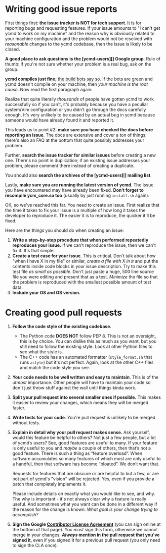 Writing good issue reports
==========================

First things first: **the issue tracker is NOT for tech support**. It is for
reporting bugs and requesting features. If your issue amounts to "I can't get
ycmd to work on my machine" and the reason why is obviously related to your
machine configuration and the problem would not be resolved with _reasonable_
changes to the ycmd codebase, then the issue is likely to be closed.

**A good place to ask questions is the [ycmd-users][] Google group**. Rule of
thumb: if you're not sure whether your problem is a real bug, ask on the group.

**ycmd compiles just fine**; [the build bots say so][build-bots]. If the bots are
green and ycmd doesn't compile on your machine, then _your machine is the root
cause_. Now read the first paragraph again.

Realize that quite literally _thousands_ of people have gotten ycmd to work
successfully so if you can't, it's probably because you have a peculiar
system/Vim configuration or you didn't go through the docs carefully enough.
It's very unlikely to be caused by an actual bug in ycmd because someone would
have already found it and reported it.

This leads us to point #2: **make sure you have checked the docs before
reporting an issue**. The docs are extensive and cover a ton of things; there's
also an FAQ at the bottom that quite possibly addresses your problem.

Further, **search the issue tracker for similar issues** before creating a new
one. There's no point in duplication; if an existing issue addresses your
problem, please comment there instead of creating a duplicate.

You should also **search the archives of the [ycmd-users][] mailing list**.

Lastly, **make sure you are running the latest version of ycmd**. The issue you
have encountered may have already been fixed. **Don't forget to recompile
ycm_core.so too** (usually by just running `install.sh` again).

OK, so we've reached this far. You need to create an issue. First realize that
the time it takes to fix your issue is a multiple of how long it takes the
developer to reproduce it. The easier it is to reproduce, the quicker it'll be
fixed.

Here are the things you should do when creating an issue:

1. **Write a step-by-step procedure that when performed repeatedly reproduces
   your issue.** If we can't reproduce the issue, then we can't fix it. It's
   that simple.
2. **Create a test case for your issue**. This is critical. Don't talk about how
   "when I have X in my file" or similar, _create a file with X in it_ and put
   the contents inside code blocks in your issue description. Try to make this
   test file _as small as possible_. Don't just paste a huge, 500 line source
   file you were editing and present that as a test. _Minimize_ the file so that
   the problem is reproduced with the smallest possible amount of test data.
3. **Include your OS and OS version.**


Creating good pull requests
===========================

1.  **Follow the code style of the existing codebase.**
    - The Python code **DOES NOT** follow PEP 8. This is not an oversight, this
      is by choice. You can dislike this as much as you want, but you still need
      to follow the existing style. Look at other Python files to see what the
      style is.
    - The C++ code has an automated formatter (`style_format.sh` that runs
      `astyle`) but it's not perfect. Again, look at the other C++ files and
      match the code style you see.

2.  **Your code needs to be well written and easy to maintain**. This is of the
    _utmost_ importance. Other people will have to maintain your code so don't
    just throw stuff against the wall until things kinda work.

3.  **Split your pull request into several smaller ones if possible.** This
    makes it easier to review your changes, which means they will be merged
    faster.

4.  **Write tests for your code**. You're pull request is unlikely to be merged
    without tests.

5.  **Explain in detail why your pull request makes sense.** Ask yourself, would
    this feature be helpful to others? Not just a few people, but a lot of
    ycmd’s users? See, good features are useful to many. If your feature is only
    useful to you and _maybe_ a couple of others, then that’s not a good
    feature.  There is such a thing as “feature overload”. When software
    accumulates so many features of which most are only useful to a handful,
    then that software has become “bloated”. We don’t want that.

    Requests for features that are obscure or are helpful to but a few, or are
    not part of ycmd's "vision" will be rejected. Yes, even if you provide a
    patch that completely implements it.

    Please include details on exactly what you would like to see, and why. The
    why is important - it's not always clear why a feature is really useful. And
    sometimes what you want can be done in a different way if the reason for the
    change is known. _What goal is your change trying to accomplish?_

6.  **Sign the Google [Contributor License Agreement][cla]** (you can sign
    online at the bottom of that page). You _must_ sign this form, otherwise we
    cannot merge in your changes. **_Always_ mention in the pull request that
    you've signed it**, even if you signed it for a previous pull request (you
    only need to sign the CLA once).


[build-bots]: https://travis-ci.org/Valloric/YouCompleteMe
[ycm-users]: https://groups.google.com/forum/?hl=en#!forum/ycm-users
[cla]: https://developers.google.com/open-source/cla/individual
